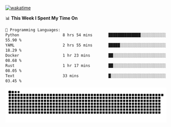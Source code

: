 [![wakatime](https://wakatime.com/badge/user/384f91c6-4eee-411f-8f3b-1b691f58a544.svg)](https://wakatime.com/@384f91c6-4eee-411f-8f3b-1b691f58a544)

<!--START_SECTION:waka-->
📊 **This Week I Spent My Time On** 

```text
💬 Programming Languages: 
Python                   8 hrs 54 mins       ██████████████░░░░░░░░░░░   55.90 % 
YAML                     2 hrs 55 mins       █████░░░░░░░░░░░░░░░░░░░░   18.29 % 
Docker                   1 hr 23 mins        ██░░░░░░░░░░░░░░░░░░░░░░░   08.68 % 
Rust                     1 hr 17 mins        ██░░░░░░░░░░░░░░░░░░░░░░░   08.05 % 
Text                     33 mins             █░░░░░░░░░░░░░░░░░░░░░░░░   03.45 % 
```


<!--END_SECTION:waka-->

<picture>
  <source media="(prefers-color-scheme: dark)" srcset="https://raw.githubusercontent.com/fuwx295/fuwx295/output/github-contribution-grid-snake-dark.svg">
  <source media="(prefers-color-scheme: light)" srcset="https://raw.githubusercontent.com/fuwx295/fuwx295/output/github-contribution-grid-snake.svg">
  <img alt="github contribution grid snake animation" src="https://raw.githubusercontent.com/fuwx295/fuwx295/output/github-contribution-grid-snake.svg">
</picture>
